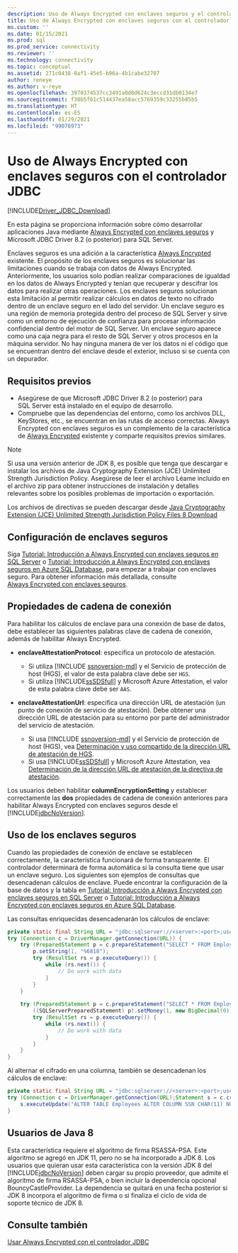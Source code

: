 ```yaml
---
description: Uso de Always Encrypted con enclaves seguros y el controlador JDBC
title: Uso de Always Encrypted con enclaves seguros con el controlador JDBC | Microsoft Docs
ms.custom: ''
ms.date: 01/15/2021
ms.prod: sql
ms.prod_service: connectivity
ms.reviewer: ''
ms.technology: connectivity
ms.topic: conceptual
ms.assetid: 271c0438-8af1-45e5-b96a-4b1cabe32707
author: reneye
ms.author: v-reye
ms.openlocfilehash: 3970374537cc3491a0d8d624c3eccd31db0134e7
ms.sourcegitcommit: f30b5f61c514437ea58acc5769359c33255b85b5
ms.translationtype: HT
ms.contentlocale: es-ES
ms.lasthandoff: 01/29/2021
ms.locfileid: "99076973"
---
```

# <a name="using-always-encrypted-with-secure-enclaves-with-the-jdbc-driver"></a>Uso de Always Encrypted con enclaves seguros con el controlador JDBC
[!INCLUDE[Driver_JDBC_Download](../../includes/driver_jdbc_download.md)]

En esta página se proporciona información sobre cómo desarrollar aplicaciones Java mediante [Always Encrypted con enclaves seguros](../../relational-databases/security/encryption/always-encrypted-enclaves.md) y Microsoft JDBC Driver 8.2 (o posterior) para SQL Server.

Enclaves seguros es una adición a la característica [Always Encrypted](../../relational-databases/security/encryption/always-encrypted-database-engine.md) existente. El propósito de los enclaves seguros es solucionar las limitaciones cuando se trabaja con datos de Always Encrypted. Anteriormente, los usuarios solo podían realizar comparaciones de igualdad en los datos de Always Encrypted y tenían que recuperar y descifrar los datos para realizar otras operaciones. Los enclaves seguros solucionan esta limitación al permitir realizar cálculos en datos de texto no cifrado dentro de un enclave seguro en el lado del servidor. Un enclave seguro es una región de memoria protegida dentro del proceso de SQL Server y sirve como un entorno de ejecución de confianza para procesar información confidencial dentro del motor de SQL Server. Un enclave seguro aparece como una caja negra para el resto de SQL Server y otros procesos en la máquina servidor. No hay ninguna manera de ver los datos ni el código que se encuentran dentro del enclave desde el exterior, incluso si se cuenta con un depurador.

## <a name="prerequisites"></a>Requisitos previos
- Asegúrese de que Microsoft JDBC Driver 8.2 (o posterior) para SQL Server está instalado en el equipo de desarrollo.
- Compruebe que las dependencias del entorno, como los archivos DLL, KeyStores, etc., se encuentran en las rutas de acceso correctas. Always Encrypted con enclaves seguros es un complemento de la característica de [Always Encrypted](../../connect/jdbc/using-always-encrypted-with-the-jdbc-driver.md) existente y comparte requisitos previos similares.

> [!Note]
> Si usa una versión anterior de JDK 8, es posible que tenga que descargar e instalar los archivos de Java Cryptography Extension (JCE) Unlimited Strength Jurisdiction Policy. Asegúrese de leer el archivo Léame incluido en el archivo zip para obtener instrucciones de instalación y detalles relevantes sobre los posibles problemas de importación o exportación.  
>
> Los archivos de directivas se pueden descargar desde [Java Cryptography Extension (JCE) Unlimited Strength Jurisdiction Policy Files 8 Download](https://www.oracle.com/technetwork/java/javase/downloads/jce8-download-2133166.html)

## <a name="setting-up-secure-enclaves"></a>Configuración de enclaves seguros
Siga [Tutorial: Introducción a Always Encrypted con enclaves seguros en SQL Server](../../relational-databases/security/tutorial-getting-started-with-always-encrypted-enclaves.md) o [Tutorial: Introducción a Always Encrypted con enclaves seguros en Azure SQL Database](/azure/azure-sql/database/always-encrypted-enclaves-getting-started), para empezar a trabajar con enclaves seguro. Para obtener información más detallada, consulte [Always Encrypted con enclaves seguros](../../relational-databases/security/encryption/always-encrypted-enclaves.md).

## <a name="connection-string-properties"></a>Propiedades de cadena de conexión

Para habilitar los cálculos de enclave para una conexión de base de datos, debe establecer las siguientes palabras clave de cadena de conexión, además de habilitar Always Encrypted.

- **enclaveAttestationProtocol**: especifica un protocolo de atestación. 
  - Si utiliza [!INCLUDE [ssnoversion-md](../../includes/ssnoversion-md.md)] y el Servicio de protección de host (HGS), el valor de esta palabra clave debe ser `HGS`.
  - Si utiliza [!INCLUDE[ssSDSfull](../../includes/sssdsfull-md.md)] y Microsoft Azure Attestation, el valor de esta palabra clave debe ser `AAS`.

- **enclaveAttestationUrl**: especifica una dirección URL de atestación (un punto de conexión de servicio de atestación). Debe obtener una dirección URL de atestación para su entorno por parte del administrador del servicio de atestación.
  - Si usa [!INCLUDE [ssnoversion-md](../../includes/ssnoversion-md.md)] y el Servicio de protección de host (HGS), vea [Determinación y uso compartido de la dirección URL de atestación de HGS](../../relational-databases/security/encryption/always-encrypted-enclaves-host-guardian-service-deploy.md#step-6-determine-and-share-the-hgs-attestation-url).
  - Si usa [!INCLUDE[ssSDSfull](../../includes/sssdsfull-md.md)] y Microsoft Azure Attestation, vea [Determinación de la dirección URL de atestación de la directiva de atestación](/sql/relational-databases/security/encryption/always-encrypted-enclaves?view=sql-server-ver15#secure-enclave-attestation).

Los usuarios deben habilitar **columnEncryptionSetting** y establecer correctamente las **dos** propiedades de cadena de conexión anteriores para habilitar Always Encrypted con enclaves seguros desde el [!INCLUDE[jdbcNoVersion](../../includes/jdbcnoversion_md.md)].

## <a name="working-with-secure-enclaves"></a>Uso de los enclaves seguros
Cuando las propiedades de conexión de enclave se establecen correctamente, la característica funcionará de forma transparente. El controlador determinará de forma automática si la consulta tiene que usar un enclave seguro. Los siguientes son ejemplos de consultas que desencadenan cálculos de enclave. Puede encontrar la configuración de la base de datos y la tabla en [Tutorial: Introducción a Always Encrypted con enclaves seguros en SQL Server](../../relational-databases/security/tutorial-getting-started-with-always-encrypted-enclaves.md) o [Tutorial: Introducción a Always Encrypted con enclaves seguros en Azure SQL Database](/azure/azure-sql/database/always-encrypted-enclaves-getting-started).


Las consultas enriquecidas desencadenarán los cálculos de enclave:
```java
private static final String URL = "jdbc:sqlserver://<server>:<port>;user=<username>;password=<password>;databaseName=ContosoHR;columnEncryptionSetting=enabled;enclaveAttestationUrl=<attestation-url>;enclaveAttestationProtocol=<attestation-protocol>;";
try (Connection c = DriverManager.getConnection(URL)) {
    try (PreparedStatement p = c.prepareStatement("SELECT * FROM Employees WHERE SSN LIKE ?")) {
        p.setString(1, "%6818");
        try (ResultSet rs = p.executeQuery()) {
            while (rs.next()) {
                // Do work with data
            }
        }
    }
    
    try (PreparedStatement p = c.prepareStatement("SELECT * FROM Employees WHERE SALARY > ?")) {
        ((SQLServerPreparedStatement) p).setMoney(1, new BigDecimal(0));
        try (ResultSet rs = p.executeQuery()) {
            while (rs.next()) {
                // Do work with data
            }
        }
    }
}
```

Al alternar el cifrado en una columna, también se desencadenan los cálculos de enclave:
```java
private static final String URL = "jdbc:sqlserver://<server>:<port>;user=<username>;password=<password>;databaseName=ContosoHR;columnEncryptionSetting=enabled;enclaveAttestationUrl=<attestation-url>;enclaveAttestationProtocol=<attestation-protocol>;";
try (Connection c = DriverManager.getConnection(URL);Statement s = c.createStatement()) {
    s.executeUpdate("ALTER TABLE Employees ALTER COLUMN SSN CHAR(11) NULL WITH (ONLINE = ON)");
}
```

## <a name="java-8-users"></a>Usuarios de Java 8
Esta característica requiere el algoritmo de firma RSASSA-PSA. Este algoritmo se agregó en JDK 11, pero no se ha incorporado a JDK 8. Los usuarios que quieran usar esta característica con la versión JDK 8 del [!INCLUDE[jdbcNoVersion](../../includes/jdbcnoversion_md.md)] deben cargar su propio proveedor, que admite el algoritmo de firma RSASSA-PSA, o bien incluir la dependencia opcional BouncyCastleProvider. La dependencia se quitará en una fecha posterior si JDK 8 incorpora el algoritmo de firma o si finaliza el ciclo de vida de soporte técnico de JDK 8.

## <a name="see-also"></a>Consulte también
[Usar Always Encrypted con el controlador JDBC](../../connect/jdbc/using-always-encrypted-with-the-jdbc-driver.md)  
